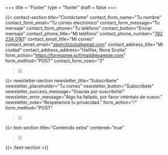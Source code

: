 +++
title =  "Footer"
type = "footer"
draft = false
+++


{{< contact-section
    title="Contáctame" 
    contact_form_name="Tu nombre"
    contact_form_email="Tu correo electrónico"
    contact_form_message="Tu mensaje"
    contact_form_phone="Tu teléfono"
    contact_button="Enviar mensaje"
    contact_phone_title="Mi teléfono"
    contact_phone_number="<a href='tel:+555666777'>782 234 0161</a>"
    contact_email_title="Mi correo"
    contact_email_email="<a href='mailto:zephchizulu@gmail.com'>zephchizulu@gmail.com</a>"
    contact_address_title="Mi ciudad"
    contact_address_address="Halifax, Nova Scotia"
    form_action="https://formspree.io/f/mail@example.com"
    form_method="POST"
    contact_form_rows="3"
>}}

{{< newsletter-section 
    newsletter_title="Subscríbete"
    newsletter_placeholder="Tu correo"
    newsletter_button="Subscríbete"
    newsletter_success_message="Gracias por suscribirte!"
    newsletter_error_message="Algo ha fallado, por favor inténtalo de nuevo."
    newsletter_note="Respetamos tu privacidad."
    form_action="/"
    form_method="POST"
>}}


{{< text-section
title="Contenido extra"
centered="true"
>}}



{{< /text-section >}}